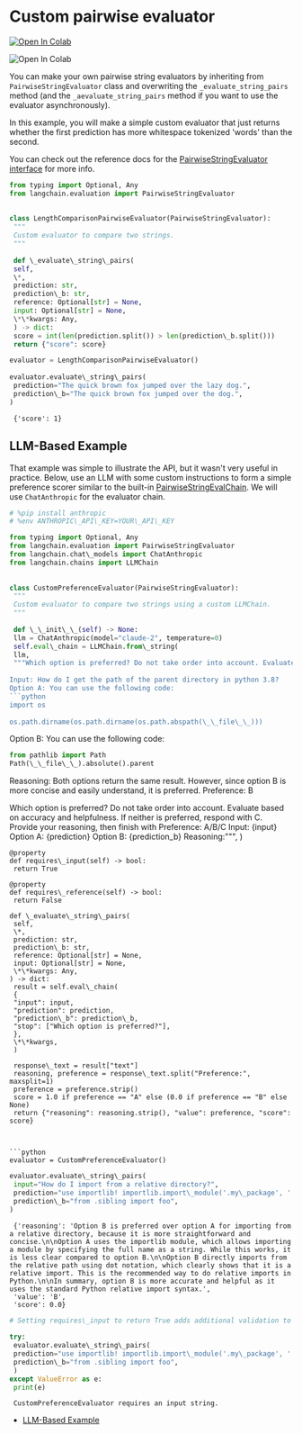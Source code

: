 # Custom pairwise evaluator

[![Open In Colab](https://colab.research.google.com/assets/colab-badge.svg)](https://colab.research.google.com/github/langchain-ai/langchain/blob/master/docs/docs/guides/evaluation/comparison/custom.ipynb)

![Open In Colab](https://colab.research.google.com/assets/colab-badge.svg)

You can make your own pairwise string evaluators by inheriting from `PairwiseStringEvaluator` class and overwriting the `_evaluate_string_pairs` method (and the `_aevaluate_string_pairs` method if you want to use the evaluator asynchronously).

In this example, you will make a simple custom evaluator that just returns whether the first prediction has more whitespace tokenized 'words' than the second.

You can check out the reference docs for the [PairwiseStringEvaluator interface](https://api.python.langchain.com/en/latest/evaluation/langchain.evaluation.schema.PairwiseStringEvaluator.html#langchain.evaluation.schema.PairwiseStringEvaluator) for more info.

```python
from typing import Optional, Any  
from langchain.evaluation import PairwiseStringEvaluator  
  
  
class LengthComparisonPairwiseEvaluator(PairwiseStringEvaluator):  
 """  
 Custom evaluator to compare two strings.  
 """  
  
 def \_evaluate\_string\_pairs(  
 self,  
 \*,  
 prediction: str,  
 prediction\_b: str,  
 reference: Optional[str] = None,  
 input: Optional[str] = None,  
 \*\*kwargs: Any,  
 ) -> dict:  
 score = int(len(prediction.split()) > len(prediction\_b.split()))  
 return {"score": score}  

```

```python
evaluator = LengthComparisonPairwiseEvaluator()  
  
evaluator.evaluate\_string\_pairs(  
 prediction="The quick brown fox jumped over the lazy dog.",  
 prediction\_b="The quick brown fox jumped over the dog.",  
)  

```

```text
 {'score': 1}  

```

## LLM-Based Example[​](#llm-based-example "Direct link to LLM-Based Example")

That example was simple to illustrate the API, but it wasn't very useful in practice. Below, use an LLM with some custom instructions to form a simple preference scorer similar to the built-in [PairwiseStringEvalChain](https://api.python.langchain.com/en/latest/evaluation/langchain.evaluation.comparison.eval_chain.PairwiseStringEvalChain.html#langchain.evaluation.comparison.eval_chain.PairwiseStringEvalChain). We will use `ChatAnthropic` for the evaluator chain.

```python
# %pip install anthropic  
# %env ANTHROPIC\_API\_KEY=YOUR\_API\_KEY  

```

````python
from typing import Optional, Any  
from langchain.evaluation import PairwiseStringEvaluator  
from langchain.chat\_models import ChatAnthropic  
from langchain.chains import LLMChain  
  
  
class CustomPreferenceEvaluator(PairwiseStringEvaluator):  
 """  
 Custom evaluator to compare two strings using a custom LLMChain.  
 """  
  
 def \_\_init\_\_(self) -> None:  
 llm = ChatAnthropic(model="claude-2", temperature=0)  
 self.eval\_chain = LLMChain.from\_string(  
 llm,  
 """Which option is preferred? Do not take order into account. Evaluate based on accuracy and helpfulness. If neither is preferred, respond with C. Provide your reasoning, then finish with Preference: A/B/C  
  
Input: How do I get the path of the parent directory in python 3.8?  
Option A: You can use the following code:  
```python  
import os  
  
os.path.dirname(os.path.dirname(os.path.abspath(\_\_file\_\_)))  

````

Option B: You can use the following code:

```python
from pathlib import Path  
Path(\_\_file\_\_).absolute().parent  

```

Reasoning: Both options return the same result. However, since option B is more concise and easily understand, it is preferred.
Preference: B

Which option is preferred? Do not take order into account. Evaluate based on accuracy and helpfulness. If neither is preferred, respond with C. Provide your reasoning, then finish with Preference: A/B/C
Input: {input}
Option A: {prediction}
Option B: {prediction_b}
Reasoning:""",
)

```text
@property  
def requires\_input(self) -> bool:  
 return True  
  
@property  
def requires\_reference(self) -> bool:  
 return False  
  
def \_evaluate\_string\_pairs(  
 self,  
 \*,  
 prediction: str,  
 prediction\_b: str,  
 reference: Optional[str] = None,  
 input: Optional[str] = None,  
 \*\*kwargs: Any,  
) -> dict:  
 result = self.eval\_chain(  
 {  
 "input": input,  
 "prediction": prediction,  
 "prediction\_b": prediction\_b,  
 "stop": ["Which option is preferred?"],  
 },  
 \*\*kwargs,  
 )  
  
 response\_text = result["text"]  
 reasoning, preference = response\_text.split("Preference:", maxsplit=1)  
 preference = preference.strip()  
 score = 1.0 if preference == "A" else (0.0 if preference == "B" else None)  
 return {"reasoning": reasoning.strip(), "value": preference, "score": score}  

```

````text
  
  
```python  
evaluator = CustomPreferenceEvaluator()  

````

```python
evaluator.evaluate\_string\_pairs(  
 input="How do I import from a relative directory?",  
 prediction="use importlib! importlib.import\_module('.my\_package', '.')",  
 prediction\_b="from .sibling import foo",  
)  

```

```text
 {'reasoning': 'Option B is preferred over option A for importing from a relative directory, because it is more straightforward and concise.\n\nOption A uses the importlib module, which allows importing a module by specifying the full name as a string. While this works, it is less clear compared to option B.\n\nOption B directly imports from the relative path using dot notation, which clearly shows that it is a relative import. This is the recommended way to do relative imports in Python.\n\nIn summary, option B is more accurate and helpful as it uses the standard Python relative import syntax.',  
 'value': 'B',  
 'score': 0.0}  

```

```python
# Setting requires\_input to return True adds additional validation to avoid returning a grade when insufficient data is provided to the chain.  
  
try:  
 evaluator.evaluate\_string\_pairs(  
 prediction="use importlib! importlib.import\_module('.my\_package', '.')",  
 prediction\_b="from .sibling import foo",  
 )  
except ValueError as e:  
 print(e)  

```

```text
 CustomPreferenceEvaluator requires an input string.  

```

- [LLM-Based Example](#llm-based-example)
